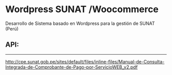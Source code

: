 # Wordpress SUNAT /Woocommerce
Desarrollo de Sistema basado en Wordpress para la gestión de SUNAT (Perú)

## API:
-------
http://cpe.sunat.gob.pe/sites/default/files/inline-files/Manual-de-Consulta-Integrada-de-Comprobante-de-Pago-por-ServicioWEB_v2.pdf
